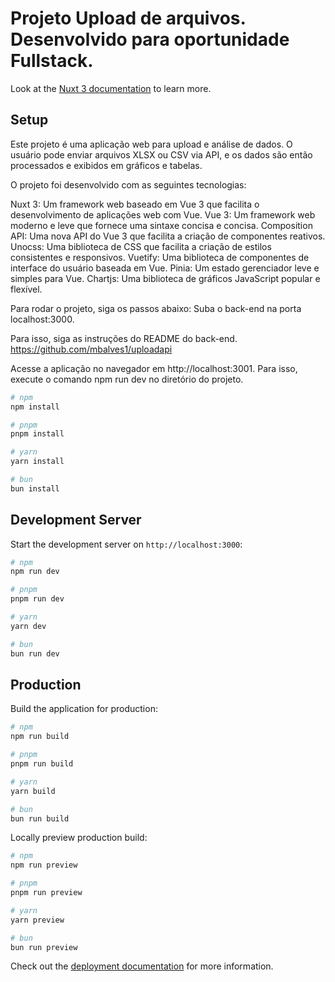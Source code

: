 # Projeto Upload de arquivos. Desenvolvido para oportunidade Fullstack.

Look at the [Nuxt 3 documentation](https://nuxt.com/docs/getting-started/introduction) to learn more.

## Setup

Este projeto é uma aplicação web para upload e análise de dados. O usuário pode enviar arquivos XLSX ou CSV via API, e os dados são então processados e exibidos em gráficos e tabelas.

O projeto foi desenvolvido com as seguintes tecnologias:

Nuxt 3: Um framework web baseado em Vue 3 que facilita o desenvolvimento de aplicações web com Vue.
Vue 3: Um framework web moderno e leve que fornece uma sintaxe concisa e concisa.
Composition API: Uma nova API do Vue 3 que facilita a criação de componentes reativos.
Unocss: Uma biblioteca de CSS que facilita a criação de estilos consistentes e responsivos.
Vuetify: Uma biblioteca de componentes de interface do usuário baseada em Vue.
Pinia: Um estado gerenciador leve e simples para Vue.
Chartjs: Uma biblioteca de gráficos JavaScript popular e flexível.

Para rodar o projeto, siga os passos abaixo:
Suba o back-end na porta localhost:3000.

Para isso, siga as instruções do README do back-end.
https://github.com/mbalves1/uploadapi

Acesse a aplicação no navegador em http://localhost:3001.
Para isso, execute o comando npm run dev no diretório do projeto.


```bash
# npm
npm install

# pnpm
pnpm install

# yarn
yarn install

# bun
bun install
```

## Development Server

Start the development server on `http://localhost:3000`:

```bash
# npm
npm run dev

# pnpm
pnpm run dev

# yarn
yarn dev

# bun
bun run dev
```

## Production

Build the application for production:

```bash
# npm
npm run build

# pnpm
pnpm run build

# yarn
yarn build

# bun
bun run build
```

Locally preview production build:

```bash
# npm
npm run preview

# pnpm
pnpm run preview

# yarn
yarn preview

# bun
bun run preview
```

Check out the [deployment documentation](https://nuxt.com/docs/getting-started/deployment) for more information.
